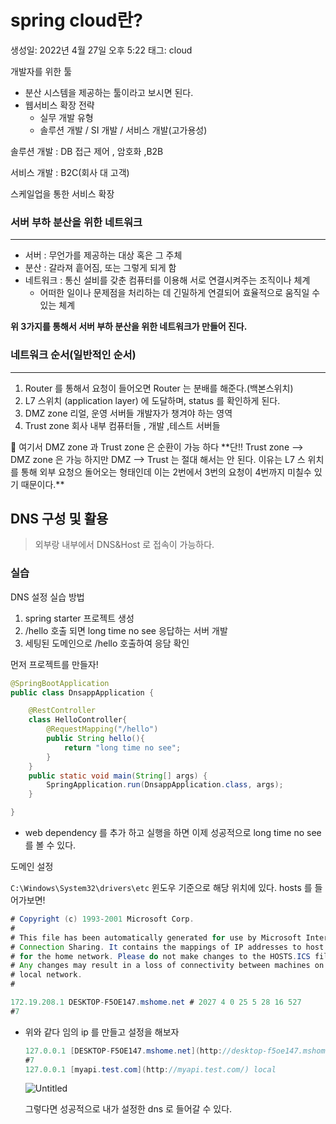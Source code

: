 # spring cloud란?

생성일: 2022년 4월 27일 오후 5:22
태그: cloud

개발자를 위한 툴

- 분산 시스템을 제공하는 툴이라고 보시면 된다.
- 웹서비스 확장 전략
    - 실무 개발 유형
    - 솔루션 개발 / SI 개발 / 서비스 개발(고가용성)

솔루션 개발 : DB 접근 제어 , 암호화 ,B2B

서비스 개발 : B2C(회사 대 고객)

스케일업을 통한 서비스 확장

### 서버 부하 분산을 위한 네트워크

---

- 서버 : 무언가를 제공하는 대상 혹은 그 주체
- 분산 : 갈라져 흩어짐, 또는 그렇게 되게 함
- 네트워크 : 통신 설비를 갖춘 컴퓨터를 이용해 서로 연결시켜주는 조직이나 체계
    - 어떠한 일이나 문제점을 처리하는 데 긴밀하게 연결되어 효율적으로 움직일  수 있는 체계

**위 3가지를 통해서 서버 부하 분산을 위한 네트워크가 만들어 진다.**

### 네트워크 순서(일반적인 순서)

---

1. Router 를 통해서 요청이 들어오면 Router 는 분배를 해준다.(백본스위치)
2. L7 스위치 (application layer) 에 도달하며, status 를 확인하게 된다.
3. DMZ zone 리얼, 운영 서버들 개발자가 챙겨야 하는 영역
4. Trust zone 회사 내부 컴퓨터들 , 개발 ,테스트 서버들

<aside>
🤔 여기서 DMZ zone 과 Trust zone 은 순환이 가능 하다 **단!! Trust zone —> DMZ zone 은 가능 하지만 DMZ —> Trust 는 절대 해서는 안 된다.
이유는 L7 스 위치를 통해 외부 요청으 돌어오는 형태인데 이는 2번에서 3번의 요청이 4번까지 미칠수 있기 때문이다.**

</aside>

## DNS 구성 및 활용

> 외부랑 내부에서 DNS&Host 로 접속이 가능하다.
> 

### 실습

DNS 설정 실습 방법

1. spring starter 프로젝트 생성
2. /hello 호출 되면 long time no see 응답하는 서버 개발
3. 세팅된 도메인으로 /hello 호출하여 응담 확인

먼저 프로젝트를 만들자!

```java
@SpringBootApplication
public class DnsappApplication {

	@RestController
	class HelloController{
		@RequestMapping("/hello")
		public String hello(){
			return "long time no see";
		}
	}
	public static void main(String[] args) {
		SpringApplication.run(DnsappApplication.class, args);
	}

}
```

- web dependency 를 추가 하고 실행을 하면 이제 성공적으로 long time no see 를 볼 수 있다.

도메인 설정

`C:\Windows\System32\drivers\etc` 윈도우 기준으로 해당 위치에 있다. hosts 를 들어가보면!

```java
# Copyright (c) 1993-2001 Microsoft Corp.
#
# This file has been automatically generated for use by Microsoft Internet
# Connection Sharing. It contains the mappings of IP addresses to host names
# for the home network. Please do not make changes to the HOSTS.ICS file.
# Any changes may result in a loss of connectivity between machines on the
# local network.
#

172.19.208.1 DESKTOP-F5OE147.mshome.net # 2027 4 0 25 5 28 16 527
#7
```

- 위와 같다 임의 ip 를 만들고 설정을 해보자
    
    ```java
    127.0.0.1 [DESKTOP-F5OE147.mshome.net](http://desktop-f5oe147.mshome.net/) # 2027 4 0 25 5 28 16 527
    #7
    127.0.0.1 [myapi.test.com](http://myapi.test.com/) local
    ```
    
    ![Untitled](spring%20cloud%E1%84%85%E1%85%A1%E1%86%AB%209073c3e10b814645aaf85bba1678e866/Untitled.png)
    
    그렇다면 성공적으로 내가 설정한 dns 로 들어갈 수 있다.
